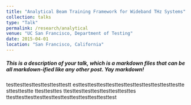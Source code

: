 ```yaml
---
title: "Analytical Beam Training Framework for Wideband THz Systems"
collection: talks
type: "Talk"
permalink: /research/analytical
venue: "UC San Francisco, Department of Testing"
date: 2015-04-01
location: "San Francisco, California"
---
```


##### This is a description of your talk, which is a markdown files that can be all markdown-ified like any other post. Yay markdown!

testtesttesttesttesttesttestt esttesttesttesttesttesttesttesttesttesttesttestte sttesttestte ttesttesttes ttesttesttesttesttesttesttesttes ttesttesttesttesttesttesttesttesttesttesttesttest